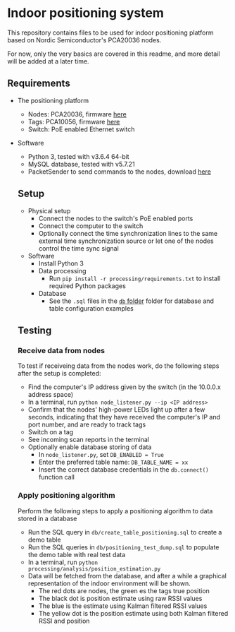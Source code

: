 # Indoor positioning system

This repository contains files to be used for indoor positioning platform based on Nordic Semiconductor's PCA20036 nodes. 

For now, only the very basics are covered in this readme, and more detail will be added at a later time.

## Requirements
- The positioning platform
  - Nodes: PCA20036, firmware [here](https://github.com/jtguggedal/positioning_firmware/tree/master/node)
  - Tags: PCA10056, firmware [here](https://github.com/jtguggedal/positioning_firmware/tree/master/tag)
  - Switch: PoE enabled Ethernet switch
- Software
  - Python 3, tested with v3.6.4 64-bit
  - MySQL database, tested with v5.7.21
  - PacketSender to send commands to the nodes, download [here](https://packetsender.com/)


  ## Setup 
  - Physical setup
    - Connect the nodes to the switch's PoE enabled ports
    - Connect the computer to the switch
    - Optionally connect the time synchronization lines to the same external time synchronization source or let one of the nodes control the time sync signal
  - Software
    - Install Python 3
    - Data processing
      - Run `pip install -r processing/requirements.txt` to install required Python packages
    - Database
      - See the `.sql` files in the [`db`  folder](https://github.com/jtguggedal/positioning_backend/tree/master/db/) folder for database and table configuration examples

  

  ## Testing
  ### Receive data from nodes

  To test if receiveing data from the nodes work, do the following steps after the setup is completed:
  - Find the computer's IP address given by the switch (in the 10.0.0.x address space)
  - In a terminal, run `python node_listener.py --ip <IP address>`
  - Confirm that the nodes' high-power LEDs light up after a few seconds, indicating that they have received the computer's IP and port number, and are ready to track tags
  - Switch on a tag
  - See incoming scan reports in the terminal
  - Optionally enable database storing of data
    - In `node_listener.py`, set `DB_ENABLED = True` 
    - Enter the preferred table name: `DB_TABLE_NAME = xx` 
    - Insert the correct database credentials in the `db.connect()` function call


  ### Apply positioning algorithm
  Perform the following steps to apply a positioning algorithm to data stored in a database
  - Run the SQL query in `db/create_table_positioning.sql` to create a demo table 
  - Run the SQL queries in `db/positioning_test_dump.sql` to populate the demo table with real test data
  - In a terminal, run `python processing/analysis/position_estimation.py`
  - Data will be fetched from the database, and after a while a graphical representation of the indoor environment will be shown. 
    - The red dots are nodes, the green es the tags true position
    - The black dot is position estimate using raw RSSI values
    - The blue is the estimate using Kalman filtered RSSI values
    - The yellow dot is the position estimate using both Kalman filtered RSSI and position

